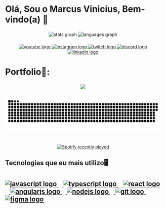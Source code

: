 <h1 align="left">Olá, Sou o Marcus Vinicius, Bem-vindo(a) 👋</h1>

###

<div align="center">
  <img src="https://github-readme-stats.vercel.app/api?username=Stoneys1&hide_title=false&hide_rank=false&show_icons=true&include_all_commits=true&count_private=true&disable_animations=false&theme=dracula&locale=en&hide_border=true" height="148" alt="stats graph"  />
  <img src="https://github-readme-stats.vercel.app/api/top-langs?username=Stoneys1&locale=pt-br&hide_title=false&layout=compact&card_width=320&langs_count=4&theme=dracula&hide_border=true" height="148" alt="languages graph"  />
</div>

###

<div align="center">
  <a href="https://www.youtube.com/channel/UCDx6C4e3rjTDbRDFLfrhMJg" target="_blank">
    <img src="https://img.shields.io/static/v1?message=Youtube&logo=youtube&label=&color=FF0000&logoColor=white&labelColor=&style=for-the-badge" height="35" alt="youtube logo"  />
  </a>
  <a href="https://www.instagram.com/marcus_vini1/" target="_blank">
    <img src="https://img.shields.io/static/v1?message=Instagram&logo=instagram&label=&color=E4405F&logoColor=white&labelColor=&style=for-the-badge" height="35" alt="instagram logo"  />
  </a>
  <a href="https://www.twitch.tv/pasokahsagrada" target="_blank">
    <img src="https://img.shields.io/static/v1?message=Twitch&logo=twitch&label=&color=9146FF&logoColor=white&labelColor=&style=for-the-badge" height="35" alt="twitch logo"  />
  </a>
  <a href="https://discord.gg/KkkNXVJSZV" target="_blank">
    <img src="https://img.shields.io/static/v1?message=Discord&logo=discord&label=&color=7289DA&logoColor=white&labelColor=&style=for-the-badge" height="35" alt="discord logo"  />
  </a>
  <a href="https://www.linkedin.com/in/marcus-vinicius-alves-bonacina/" target="_blank">
    <img src="https://img.shields.io/static/v1?message=LinkedIn&logo=linkedin&label=&color=0077B5&logoColor=white&labelColor=&style=for-the-badge" height="35" alt="linkedin logo"  />
  </a>
</div>

###

<h1 align="left">Portfolio📓:</h1>

###

<div align="center">
  <img height="300" src="https://media.giphy.com/media/v1.Y2lkPTc5MGI3NjExd2owaDBvbjlkNGw0dXdyZHlzNmt0MGgzcmt2NGowNXA3ajBhNXk0bCZlcD12MV9pbnRlcm5hbF9naWZfYnlfaWQmY3Q9Zw/HRC3FlKFIj2WAIMDR3/giphy.gif"  />
</div>

###

<img src="https://raw.githubusercontent.com/Stoneys1/Stoneys1/output/snake.svg" alt="Snake animation" />

###

<br clear="both">

<div align="center">
  <a href="https://open.spotify.com/user/Stoney">
    <img src="https://spotify-recently-played-readme.vercel.app/api?user=Stoney&count=1&unique=true" alt="Spotify recently played"  />
  </a>
</div>

###

<h2 align="left">Tecnologias que eu mais utilizo🖥️
<div align="center">
 <a href="https://github.com/stoneys1/Amazon" target="_blank">
 <a href="https://github.com/stoneys1/App-Musica" target="_blank">
  <a href="https://github.com/stoneys1/Travel" target="_blank">
  </div>



###

<div align="left">
  <img src="https://cdn.jsdelivr.net/gh/devicons/devicon/icons/javascript/javascript-original.svg" height="30" alt="javascript logo"  />
  <img width="12" />
  <img src="https://cdn.jsdelivr.net/gh/devicons/devicon/icons/typescript/typescript-original.svg" height="30" alt="typescript logo"  />
  <img width="12" />
  <img src="https://cdn.jsdelivr.net/gh/devicons/devicon/icons/react/react-original.svg" height="30" alt="react logo"  />
  <img width="12" />
  <img src="https://cdn.jsdelivr.net/gh/devicons/devicon/icons/angularjs/angularjs-original.svg" height="30" alt="angularjs logo"  />
  <img width="12" />
  <img src="https://cdn.jsdelivr.net/gh/devicons/devicon/icons/nodejs/nodejs-original.svg" height="30" alt="nodejs logo"  />
  <img width="12" />
  <img src="https://cdn.jsdelivr.net/gh/devicons/devicon/icons/git/git-original.svg" height="30" alt="git logo"  />
  <img width="12" />
  <img src="https://cdn.jsdelivr.net/gh/devicons/devicon/icons/figma/figma-original.svg" height="30" alt="figma logo"  />
</div>

###
